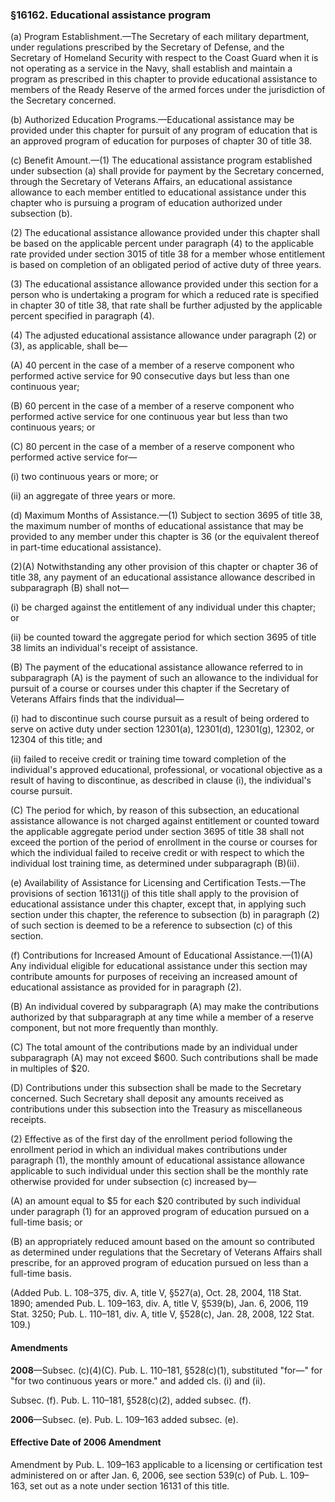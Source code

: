 ### §16162. Educational assistance program ###

(a) Program Establishment.—The Secretary of each military department, under regulations prescribed by the Secretary of Defense, and the Secretary of Homeland Security with respect to the Coast Guard when it is not operating as a service in the Navy, shall establish and maintain a program as prescribed in this chapter to provide educational assistance to members of the Ready Reserve of the armed forces under the jurisdiction of the Secretary concerned.

(b) Authorized Education Programs.—Educational assistance may be provided under this chapter for pursuit of any program of education that is an approved program of education for purposes of chapter 30 of title 38.

(c) Benefit Amount.—(1) The educational assistance program established under subsection (a) shall provide for payment by the Secretary concerned, through the Secretary of Veterans Affairs, an educational assistance allowance to each member entitled to educational assistance under this chapter who is pursuing a program of education authorized under subsection (b).

(2) The educational assistance allowance provided under this chapter shall be based on the applicable percent under paragraph (4) to the applicable rate provided under section 3015 of title 38 for a member whose entitlement is based on completion of an obligated period of active duty of three years.

(3) The educational assistance allowance provided under this section for a person who is undertaking a program for which a reduced rate is specified in chapter 30 of title 38, that rate shall be further adjusted by the applicable percent specified in paragraph (4).

(4) The adjusted educational assistance allowance under paragraph (2) or (3), as applicable, shall be—

(A) 40 percent in the case of a member of a reserve component who performed active service for 90 consecutive days but less than one continuous year;

(B) 60 percent in the case of a member of a reserve component who performed active service for one continuous year but less than two continuous years; or

(C) 80 percent in the case of a member of a reserve component who performed active service for—

(i) two continuous years or more; or

(ii) an aggregate of three years or more.

(d) Maximum Months of Assistance.—(1) Subject to section 3695 of title 38, the maximum number of months of educational assistance that may be provided to any member under this chapter is 36 (or the equivalent thereof in part-time educational assistance).

(2)(A) Notwithstanding any other provision of this chapter or chapter 36 of title 38, any payment of an educational assistance allowance described in subparagraph (B) shall not—

(i) be charged against the entitlement of any individual under this chapter; or

(ii) be counted toward the aggregate period for which section 3695 of title 38 limits an individual's receipt of assistance.

(B) The payment of the educational assistance allowance referred to in subparagraph (A) is the payment of such an allowance to the individual for pursuit of a course or courses under this chapter if the Secretary of Veterans Affairs finds that the individual—

(i) had to discontinue such course pursuit as a result of being ordered to serve on active duty under section 12301(a), 12301(d), 12301(g), 12302, or 12304 of this title; and

(ii) failed to receive credit or training time toward completion of the individual's approved educational, professional, or vocational objective as a result of having to discontinue, as described in clause (i), the individual's course pursuit.

(C) The period for which, by reason of this subsection, an educational assistance allowance is not charged against entitlement or counted toward the applicable aggregate period under section 3695 of title 38 shall not exceed the portion of the period of enrollment in the course or courses for which the individual failed to receive credit or with respect to which the individual lost training time, as determined under subparagraph (B)(ii).

(e) Availability of Assistance for Licensing and Certification Tests.—The provisions of section 16131(j) of this title shall apply to the provision of educational assistance under this chapter, except that, in applying such section under this chapter, the reference to subsection (b) in paragraph (2) of such section is deemed to be a reference to subsection (c) of this section.

(f) Contributions for Increased Amount of Educational Assistance.—(1)(A) Any individual eligible for educational assistance under this section may contribute amounts for purposes of receiving an increased amount of educational assistance as provided for in paragraph (2).

(B) An individual covered by subparagraph (A) may make the contributions authorized by that subparagraph at any time while a member of a reserve component, but not more frequently than monthly.

(C) The total amount of the contributions made by an individual under subparagraph (A) may not exceed $600. Such contributions shall be made in multiples of $20.

(D) Contributions under this subsection shall be made to the Secretary concerned. Such Secretary shall deposit any amounts received as contributions under this subsection into the Treasury as miscellaneous receipts.

(2) Effective as of the first day of the enrollment period following the enrollment period in which an individual makes contributions under paragraph (1), the monthly amount of educational assistance allowance applicable to such individual under this section shall be the monthly rate otherwise provided for under subsection (c) increased by—

(A) an amount equal to $5 for each $20 contributed by such individual under paragraph (1) for an approved program of education pursued on a full-time basis; or

(B) an appropriately reduced amount based on the amount so contributed as determined under regulations that the Secretary of Veterans Affairs shall prescribe, for an approved program of education pursued on less than a full-time basis.

(Added Pub. L. 108–375, div. A, title V, §527(a), Oct. 28, 2004, 118 Stat. 1890; amended Pub. L. 109–163, div. A, title V, §539(b), Jan. 6, 2006, 119 Stat. 3250; Pub. L. 110–181, div. A, title V, §528(c), Jan. 28, 2008, 122 Stat. 109.)

#### Amendments ####

**2008**—Subsec. (c)(4)(C). Pub. L. 110–181, §528(c)(1), substituted "for—" for "for two continuous years or more." and added cls. (i) and (ii).

Subsec. (f). Pub. L. 110–181, §528(c)(2), added subsec. (f).

**2006**—Subsec. (e). Pub. L. 109–163 added subsec. (e).

#### Effective Date of 2006 Amendment ####

Amendment by Pub. L. 109–163 applicable to a licensing or certification test administered on or after Jan. 6, 2006, see section 539(c) of Pub. L. 109–163, set out as a note under section 16131 of this title.
